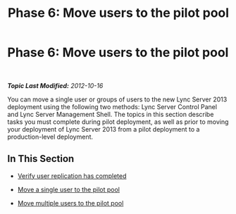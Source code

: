 ﻿---
title: 'Phase 6: Move users to the pilot pool'
TOCTitle: 'Phase 6: Move users to the pilot pool'
ms:assetid: 676df4a5-2ef8-4f12-8b92-ce133d731fcc
ms:mtpsurl: https://technet.microsoft.com/en-us/library/JJ204968(v=OCS.15)
ms:contentKeyID: 48184388
ms.date: 07/23/2014
mtps_version: v=OCS.15
---

<div data-xmlns="http://www.w3.org/1999/xhtml">

<div class="topic" data-xmlns="http://www.w3.org/1999/xhtml" data-msxsl="urn:schemas-microsoft-com:xslt" data-cs="http://msdn.microsoft.com/en-us/">

<div data-asp="http://msdn2.microsoft.com/asp">

# Phase 6: Move users to the pilot pool

</div>

<div id="mainSection">

<div id="mainBody">

<span> </span>

_**Topic Last Modified:** 2012-10-16_

You can move a single user or groups of users to the new Lync Server 2013 deployment using the following two methods: Lync Server Control Panel and Lync Server Management Shell. The topics in this section describe tasks you must complete during pilot deployment, as well as prior to moving your deployment of Lync Server 2013 from a pilot deployment to a production-level deployment.

<div>

## In This Section

  - [Verify user replication has completed](verify-user-replication-has-completed_1.md)

  - [Move a single user to the pilot pool](move-a-single-user-to-the-pilot-pool_1.md)

  - [Move multiple users to the pilot pool](move-multiple-users-to-the-pilot-pool_1.md)

</div>

</div>

<span> </span>

</div>

</div>

</div>

